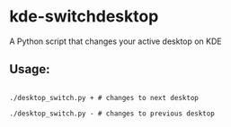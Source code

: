# kde-switchdesktop
A Python script that changes your active desktop on KDE

## Usage:

```properties

./desktop_switch.py + # changes to next desktop

./desktop_switch.py - # changes to previous desktop

```

